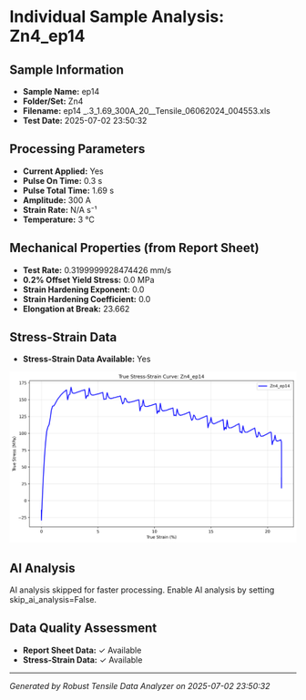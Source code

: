 # Individual Sample Analysis: Zn4_ep14

## Sample Information
- **Sample Name:** ep14
- **Folder/Set:** Zn4
- **Filename:** ep14 _.3_1.69_300A_20__Tensile_06062024_004553.xls
- **Test Date:** 2025-07-02 23:50:32

## Processing Parameters
- **Current Applied:** Yes
- **Pulse On Time:** 0.3 s
- **Pulse Total Time:** 1.69 s
- **Amplitude:** 300 A
- **Strain Rate:** N/A s⁻¹
- **Temperature:** 3 °C

## Mechanical Properties (from Report Sheet)
- **Test Rate:** 0.3199999928474426 mm/s
- **0.2% Offset Yield Stress:** 0.0 MPa
- **Strain Hardening Exponent:** 0.0
- **Strain Hardening Coefficient:** 0.0
- **Elongation at Break:** 23.662

## Stress-Strain Data
- **Stress-Strain Data Available:** Yes

![Stress-Strain Curve](../individual_plots/plot_Zn4_ep14.png)

## AI Analysis

AI analysis skipped for faster processing. Enable AI analysis by setting skip_ai_analysis=False.

## Data Quality Assessment
- **Report Sheet Data:** ✓ Available
- **Stress-Strain Data:** ✓ Available

---
*Generated by Robust Tensile Data Analyzer on 2025-07-02 23:50:32*
